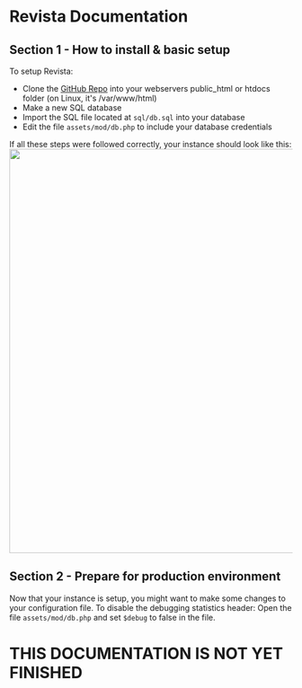 # Revista Documentation
## Section 1 - How to install & basic setup
To setup Revista:
- Clone the <a href="https://github.com/cosmixcode/revtube">GitHub Repo</a> into your webservers public_html or htdocs folder (on Linux, it's /var/www/html)
- Make a new SQL database
- Import the SQL file located at `sql/db.sql` into your database
- Edit the file `assets/mod/db.php` to include your database credentials
 
If all these steps were followed correctly, your instance should look like this:
<img src="https://cdn.discordapp.com/attachments/922921777909342228/1076222537815560292/image.png" width="720px">
## Section 2 - Prepare for production environment
Now that your instance is setup, you might want to make some changes to your configuration file. To disable the debugging statistics header:
Open the file `assets/mod/db.php` and set `$debug` to false in the file.
<h1>THIS DOCUMENTATION IS NOT YET FINISHED</h1>
